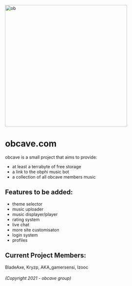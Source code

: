 <img src="https://cdn.discordapp.com/attachments/464320663050518533/900137301710094346/0EF13163-CA83-4715-A988-7CB749040925.png" alt="ob" width="400"/>

# obcave.com

obcave is a small project that aims to provide:
- at least a terrabyte of free storage
- a link to the obphi music bot 
- a collection of all obcave members music

## Features to be added:
- theme selector
- music uploader
- music displayer/player
- rating system
- live chat
- more site customisaton
- login system
- profiles

## Current Project Members:

BladeAxe, Kryzp, AKA_gamersensi, Izooc

###### (Copyright 2021 - obcave group)
